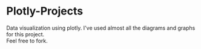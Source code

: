 # Plotly-Projects

Data visualization using plotly. I've used almost all the diagrams and graphs for this project. 
<br>
Feel free to fork.

